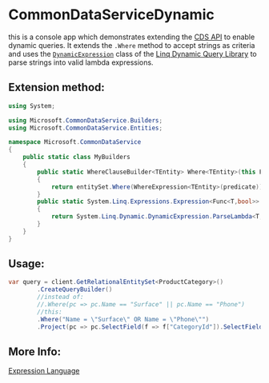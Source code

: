 # CommonDataServiceDynamic

this is a console app which demonstrates extending the [CDS API](https://docs.microsoft.com/en-us/common-data-service/entity-reference/cds-sdk-manipulate-data) to enable dynamic queries.  It extends the `.Where` method to accept strings as criteria and uses the [`DynamicExpression`](https://github.com/kahanu/System.Linq.Dynamic/wiki/Dynamic-Expressions#dynamic-expression-api) class of the [Linq Dynamic Query Library](https://github.com/kahanu/System.Linq.Dynamic/blob/master/Src/System.Linq.Dynamic/DynamicLinq.cs) to parse strings into valid lambda expressions.

## Extension method:

```C#
using System;

using Microsoft.CommonDataService.Builders;
using Microsoft.CommonDataService.Entities;

namespace Microsoft.CommonDataService
{
    public static class MyBuilders
    {
        public static WhereClauseBuilder<TEntity> Where<TEntity>(this FromClauseBuilder<TEntity> entitySet, string predicate) where TEntity : RelationalEntity//, new()
        {
            return entitySet.Where(WhereExpression<TEntity>(predicate));
        }
        public static System.Linq.Expressions.Expression<Func<T,bool>> WhereExpression<T>(string predicate, params object[] values)
        {
            return System.Linq.Dynamic.DynamicExpression.ParseLambda<T, bool>(predicate, values);
        }
    }
}
```
## Usage:

```C#
var query = client.GetRelationalEntitySet<ProductCategory>()
        .CreateQueryBuilder()
        //instead of:
        //.Where(pc => pc.Name == "Surface" || pc.Name == "Phone")
        //this:
        .Where("Name = \"Surface\" OR Name = \"Phone\"")
        .Project(pc => pc.SelectField(f => f["CategoryId"]).SelectField(f => f["Name"]));
```

## More Info:

[Expression Language](https://github.com/kahanu/System.Linq.Dynamic/wiki/Dynamic-Expressions#expression-language)

